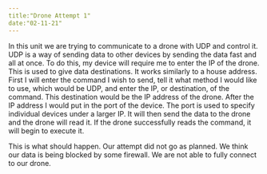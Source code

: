 ```yaml
---
title:"Drone Attempt 1"
date:"02-11-21"
---
```


In this unit we are trying to communicate to a drone with UDP and control it. UDP is a way of sending data to other devices by sending the data fast and all at once. To do this, my device will require me to enter the IP of the drone. This is used to give data destinations. It works similarly to a house address. First I will enter the command I wish to send, tell it what method I would like to use, which would be UDP, and enter the IP, or destination, of the command. This destination would be the IP address of the drone. After the IP address I would put in the port of the device. The port is used to specify individual devices under a larger IP. It will then send the data to the drone and the drone will read it. If the drone successfully reads the command, it will begin to execute it.

This is what should happen. Our attempt did not go as planned. We think our data is being blocked by some firewall. We are not able to fully connect to our drone. 
